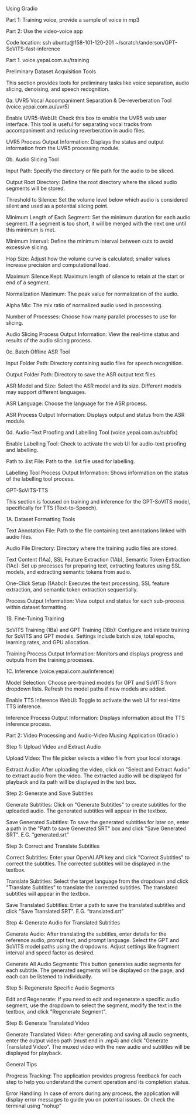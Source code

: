 Using Gradio 

Part 1: Training voice, provide a sample of voice in mp3

Part 2: Use the video-voice app

Code location: ssh ubuntu@158-101-120-201 ~/scratch/anderson/GPT-SoVITS-fast-inference

Part 1. voice.yepai.com.au/training

Preliminary Dataset Acquisition Tools

This section provides tools for preliminary tasks like voice separation, audio slicing, denoising, and speech recognition.

0a. UVR5 Vocal Accompaniment Separation & De-reverberation Tool (voice.yepai.com.au/uvr5)

Enable UVR5-WebUI: Check this box to enable the UVR5 web user interface. This tool is useful for separating vocal tracks from accompaniment and reducing reverberation in audio files.

UVR5 Process Output Information: Displays the status and output information from the UVR5 processing module.

0b. Audio Slicing Tool

Input Path: Specify the directory or file path for the audio to be sliced.

Output Root Directory: Define the root directory where the sliced audio segments will be stored.

Threshold to Silence: Set the volume level below which audio is considered silent and used as a potential slicing point.

Minimum Length of Each Segment: Set the minimum duration for each audio segment. If a segment is too short, it will be merged with the next one until this minimum is met.

Minimum Interval: Define the minimum interval between cuts to avoid excessive slicing.

Hop Size: Adjust how the volume curve is calculated; smaller values increase precision and computational load.

Maximum Silence Kept: Maximum length of silence to retain at the start or end of a segment.

Normalization Maximum: The peak value for normalization of the audio.

Alpha Mix: The mix ratio of normalized audio used in processing.

Number of Processes: Choose how many parallel processes to use for slicing.

Audio Slicing Process Output Information: View the real-time status and results of the audio slicing process.

0c. Batch Offline ASR Tool

Input Folder Path: Directory containing audio files for speech recognition.

Output Folder Path: Directory to save the ASR output text files.

ASR Model and Size: Select the ASR model and its size. Different models may support different languages.

ASR Language: Choose the language for the ASR process.

ASR Process Output Information: Displays output and status from the ASR module.

0d. Audio-Text Proofing and Labelling Tool (voice.yepai.com.au/subfix)

Enable Labelling Tool: Check to activate the web UI for audio-text proofing and labelling.

Path to .list File: Path to the .list file used for labelling.

Labelling Tool Process Output Information: Shows information on the status of the labelling tool process.

GPT-SoVITS-TTS

This section is focused on training and inference for the GPT-SoVITS model, specifically for TTS (Text-to-Speech).

1A. Dataset Formatting Tools

Text Annotation File: Path to the file containing text annotations linked with audio files.

Audio File Directory: Directory where the training audio files are stored.

Text Content (1Aa), SSL Feature Extraction (1Ab), Semantic Token Extraction (1Ac): Set up processes for preparing text, extracting features using SSL models, and extracting semantic tokens from audio.

One-Click Setup (1Aabc): Executes the text processing, SSL feature extraction, and semantic token extraction sequentially.

Process Output Information: View output and status for each sub-process within dataset formatting.

1B. Fine-Tuning Training

SoVITS Training (1Ba) and GPT Training (1Bb): Configure and initiate training for SoVITS and GPT models. Settings include batch size, total epochs, learning rates, and GPU allocation.

Training Process Output Information: Monitors and displays progress and outputs from the training processes.

1C. Inference (voice.yepai.com.au/inference)

Model Selection: Choose pre-trained models for GPT and SoVITS from dropdown lists. Refresh the model paths if new models are added.

Enable TTS Inference WebUI: Toggle to activate the web UI for real-time TTS inference.

Inference Process Output Information: Displays information about the TTS inference process.

Part 2: Video Processing and Audio-Video Musing Application (Gradio )

Step 1: Upload Video and Extract Audio

Upload Video: The file picker selects a video file from your local storage.

Extract Audio: After uploading the video, click on "Select and Extract Audio" to extract audio from the video. The extracted audio will be displayed for playback and its path will be displayed in the text box.

Step 2: Generate and Save Subtitles

Generate Subtitles: Click on "Generate Subtitles" to create subtitles for the uploaded audio. The generated subtitles will appear in the textbox.

Save Generated Subtitles: To save the generated subtitles for later on, enter a path in the "Path to save Generated SRT" box and click "Save Generated SRT". E.G. “generated.srt”

Step 3: Correct and Translate Subtitles

Correct Subtitles: Enter your OpenAI API key and click "Correct Subtitles" to correct the subtitles. The corrected subtitles will be displayed in the textbox.

Translate Subtitles: Select the target language from the dropdown and click "Translate Subtitles" to translate the corrected subtitles. The translated subtitles will appear in the textbox.

Save Translated Subtitles: Enter a path to save the translated subtitles and click "Save Translated SRT". E.G. “translated.srt”

Step 4: Generate Audio for Translated Subtitles

Generate Audio: After translating the subtitles, enter details for the reference audio, prompt text, and prompt language. Select the GPT and SoVITS model paths using the dropdowns. Adjust settings like fragment interval and speed factor as desired.

Generate All Audio Segments: This button generates audio segments for each subtitle. The generated segments will be displayed on the page, and each can be listened to individually.

Step 5: Regenerate Specific Audio Segments

Edit and Regenerate: If you need to edit and regenerate a specific audio segment, use the dropdown to select the segment, modify the text in the textbox, and click "Regenerate Segment".

Step 6: Generate Translated Video

Generate Translated Video: After generating and saving all audio segments, enter the output video path (must end in .mp4) and click "Generate Translated Video". The muxed video with the new audio and subtitles will be displayed for playback.

General Tips

Progress Tracking: The application provides progress feedback for each step to help you understand the current operation and its completion status.

Error Handling: In case of errors during any process, the application will display error messages to guide you on potential issues. Or check the terminal using “nohup”
